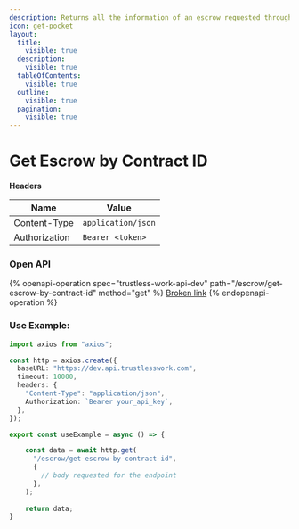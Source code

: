 ```yaml
---
description: Returns all the information of an escrow requested through the contractId.
icon: get-pocket
layout:
  title:
    visible: true
  description:
    visible: true
  tableOfContents:
    visible: true
  outline:
    visible: true
  pagination:
    visible: true
---
```


# Get Escrow by Contract ID

**Headers**

| Name          | Value              |
| ------------- | ------------------ |
| Content-Type  | `application/json` |
| Authorization | `Bearer <token>`   |



### Open API

{% openapi-operation spec="trustless-work-api-dev" path="/escrow/get-escrow-by-contract-id" method="get" %}
[Broken link](broken-reference)
{% endopenapi-operation %}

### Use Example:

```typescript
import axios from "axios";

const http = axios.create({
  baseURL: "https://dev.api.trustlesswork.com",
  timeout: 10000,
  headers: {
    "Content-Type": "application/json",
    Authorization: `Bearer your_api_key`,
  },
});

export const useExample = async () => {

    const data = await http.get(
      "/escrow/get-escrow-by-contract-id",
      {
        // body requested for the endpoint
      },
    ); 
  
    return data;
}
```
